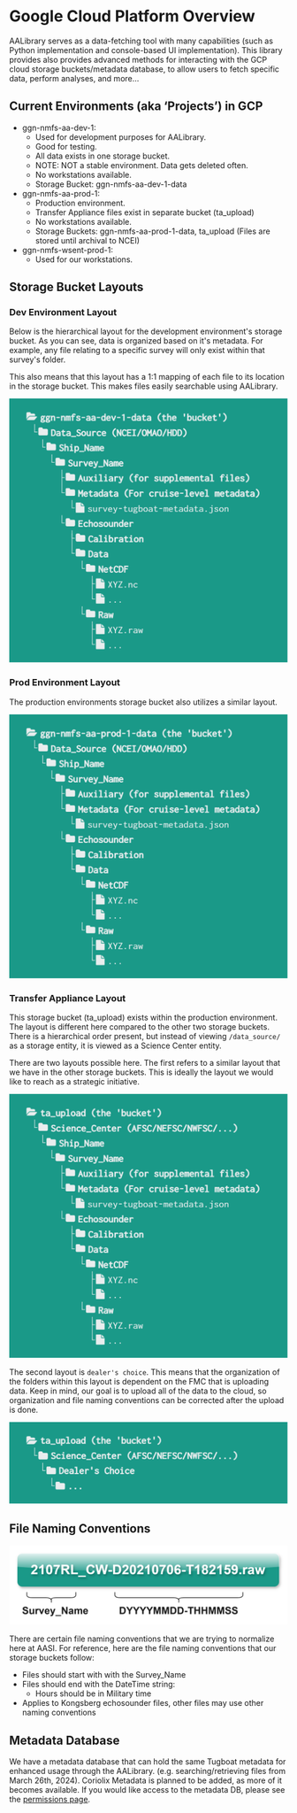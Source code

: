 # Google Cloud Platform Overview

AALibrary serves as a data-fetching tool with many capabilities (such as Python implementation and console-based UI implementation).
This library provides also provides advanced methods for interacting with the GCP cloud storage buckets/metadata database, to allow users to fetch specific data, perform analyses, and more…

## Current Environments (aka ‘Projects’) in GCP

* ggn-nmfs-aa-dev-1:
    * Used for development purposes for AALibrary.
    * Good for testing.
    * All data exists in one storage bucket.
    * NOTE: NOT a stable environment. Data gets deleted often.
    * No workstations available.
    * Storage Bucket: ggn-nmfs-aa-dev-1-data
* ggn-nmfs-aa-prod-1:
    * Production environment.
    * Transfer Appliance files exist in separate bucket (ta_upload)
    * No workstations available.
    * Storage Buckets: ggn-nmfs-aa-prod-1-data, ta_upload (Files are stored until archival to NCEI)
* ggn-nmfs-wsent-prod-1:
    * Used for our workstations.

## Storage Bucket Layouts

### Dev Environment Layout

Below is the hierarchical layout for the development environment's storage bucket. As you can see, data is organized based on it's metadata. For example, any file relating to a specific survey will only exist within that survey's folder.

This also means that this layout has a 1:1 mapping of each file to its location in the storage bucket. This makes files easily searchable using AALibrary.

![dev-env-folder-layout.png](../assets/dev-env-folder-layout.png)

### Prod Environment Layout

The production environments storage bucket also utilizes a similar layout.

![prod_env_folder_layout.png](../assets/prod_env_folder_layout.png)

### Transfer Appliance Layout

This storage bucket (ta_upload) exists within the production environment. The layout is different here compared to the other two storage buckets. There is a hierarchical order present, but instead of viewing `/data_source/` as a storage entity, it is viewed as a Science Center entity.

There are two layouts possible here. The first refers to a similar layout that we have in the other storage buckets. This is ideally the layout we would like to reach as a strategic initiative.

![ta_upload_folder_layout.png](../assets/ta_upload_folder_layout.png)

The second layout is `dealer's choice`. This means that the organization of the folders within this layout is dependent on the FMC that is uploading data. Keep in mind, our goal is to upload all of the data to the cloud, so organization and file naming conventions can be corrected after the upload is done.

![ta_upload_dealers_choice_layout.png](../assets/ta_upload_dealers_choice_layout.png)

## File Naming Conventions

![file-naming-conventions.png](../assets/file-naming-conventions.png)

There are certain file naming conventions that we are trying to normalize here at AASI. For reference, here are the file naming conventions that our storage buckets follow:

* Files should start with with the Survey_Name
* Files should end with the DateTime string:
    * Hours should be in Military time
* Applies to Kongsberg echosounder files, other files may use other naming conventions

## Metadata Database

We have a metadata database that can hold the same Tugboat metadata for enhanced usage through the AALibrary. (e.g. searching/retrieving files from March 26th, 2024).
Coriolix Metadata is planned to be added, as more of it becomes available.
If you would like access to the metadata DB, please see the [permissions page](../getting-started/permissions.md/#gcp-bigquery-metadata-database).

